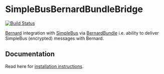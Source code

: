 # SimpleBusBernardBundleBridge

[![Build Status](https://travis-ci.org/lakiboy/SimpleBusBernardBundleBridge.svg?branch=master)](https://travis-ci.org/lakiboy/SimpleBusBernardBundleBridge)

[Bernard](https://github.com/bernardphp/bernard) integration with [SimpleBus](http://simplebus.github.io/MessageBus) via [BernardBundle](https://github.com/bernardphp/BernardBundle) i.e. ability to deliver SimpleBus (encrypted) messages with Bernard.

## Documentation

Read here for [installation instructions](https://github.com/lakiboy/SimpleBusBernardBundleBridge/blob/master/doc/installation.md).
